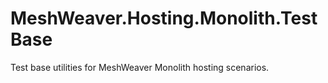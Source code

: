 # MeshWeaver.Hosting.Monolith.TestBase

Test base utilities for MeshWeaver Monolith hosting scenarios.

